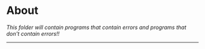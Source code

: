 # About

_This folder will contain programs that contain errors and programs that don't contain errors!!_


---
